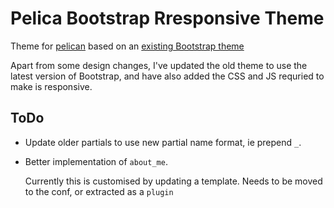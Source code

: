 # Pelica Bootstrap Rresponsive Theme #

Theme for [pelican](https://github.com/getpelican/pelican/) based on
an
[existing Bootstrap theme](https://github.com/getpelican/pelican-themes/tree/93db6c30979e16d99c83fd6139d919a57f8d316d/bootstrap)

Apart from some design changes, I've updated the old theme to use the
latest version of Bootstrap, and have also added the CSS and JS
requried to make is responsive.

## ToDo ##

* Update older partials to use new partial name format, ie prepend
  `_`.
  
* Better implementation of `about_me`.

	Currently this is customised by updating a template. Needs to be
	moved to the conf, or extracted as a `plugin`


